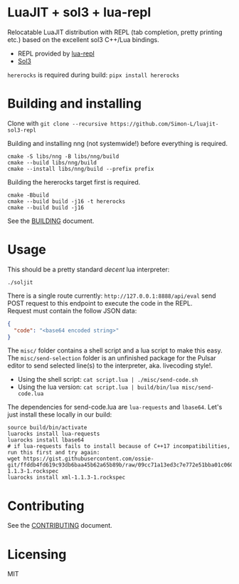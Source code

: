 # LuaJIT + sol3 + lua-repl

Relocatable LuaJIT distribution with REPL (tab completion, pretty printing etc.) based on the excellent sol3 C++/Lua bindings.

* REPL provided by [lua-repl](https://github.com/hoelzro/lua-repl)
* [Sol3](https://github.com/ThePhD/sol2)

`hererocks` is required during build: `pipx install hererocks`

# Building and installing

Clone with `git clone --recursive https://github.com/Simon-L/luajit-sol3-repl`

Building and installing nng (not systemwide!) before everything is required.
```
cmake -S libs/nng -B libs/nng/build
cmake --build libs/nng/build
cmake --install libs/nng/build --prefix prefix
```

Building the hererocks target first is required.
```
cmake -Bbuild
cmake --build build -j16 -t hererocks
cmake --build build -j16
```

See the [BUILDING](BUILDING.md) document.

# Usage

This should be a pretty standard *decent* lua interpreter:
```
./soljit
```

There is a single route currently: `http://127.0.0.1:8888/api/eval` send POST request to this endpoint to execute the code in the REPL.  
Request must contain the follow JSON data:
```json
{
  "code": "<base64 encoded string>"
}
```

The `misc/` folder contains a shell script and a lua script to make this easy. The `misc/send-selection` folder is an unfinished package for the Pulsar editor to send selected line(s) to the interpreter, aka. livecoding style!.

- Using the shell script: `cat script.lua | ./misc/send-code.sh`
- Using the lua version: `cat script.lua | build/bin/lua misc/send-code.lua`

The dependencies for send-code.lua are `lua-requests` and `lbase64`. Let's just install these locally in our build:
```
source build/bin/activate
luarocks install lua-requests
luarocks install lbase64
# if lua-requests fails to install because of C++17 incompatibilities, run this first and try again:
wget https://gist.githubusercontent.com/ossie-git/ffddb4fd619c93db6baa45b62a65b89b/raw/09cc71a13ed3c7e772e51bba01c0602b1e7504c8/xml-1.1.3-1.rockspec
luarocks install xml-1.1.3-1.rockspec
```


# Contributing

See the [CONTRIBUTING](CONTRIBUTING.md) document.

# Licensing

MIT

